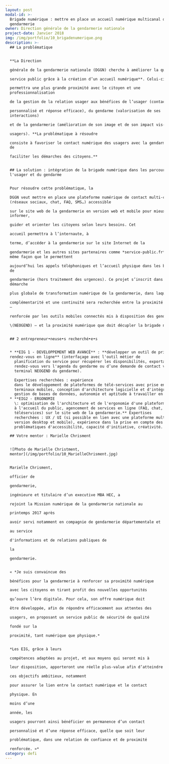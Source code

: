 ```yaml
---
layout: post
modal-id: >-
  Brigade numérique : mettre en place un accueil numérique multicanal de la
  gendarmerie
owner: Direction générale de la gendarmerie nationale
project-date: Janvier 2018
img: /img/portfolio/10_brigadenumerique.png
description: >-
  ## La problématique


  **La Direction

  générale de la gendarmerie nationale (DGGN) cherche à améliorer la qualité du

  service public grâce à la création d’un accueil numérique**. Celui-ci

  permettra une plus grande proximité avec le citoyen et une
  professionnalisation

  de la gestion de la relation usager aux bénéfices de l’usager (contact

  personnalisé et réponse efficace), du gendarme (valorisation de ses
  interactions)

  et de la gendarmerie (amélioration de son image et de son impact vis-à-vis des

  usagers). **La problématique à résoudre

  consiste à favoriser le contact numérique des usagers avec la gendarmerie et
  de

  faciliter les démarches des citoyens.**


  ## La solution : intégration de la brigade numérique dans les parcours de
  l'usager et du gendarme


  Pour résoudre cette problématique, la

  DGGN veut mettre en place une plateforme numérique de contact multi-canal
  (réseaux sociaux, chat, FAQ, SMS…) accessible

  sur le site web de la gendarmerie en version web et mobile pour mieux
  informer,

  guider et orienter les citoyens selon leurs besoins. Cet

  accueil permettra à l’internaute, à

  terme, d’accéder à la gendarmerie sur le site Internet de la

  gendarmerie et les autres sites partenaires comme *service-public.fr* de la
  même façon que le permettent

  aujourd’hui les appels téléphoniques et l’accueil physique dans les brigades
  de

  gendarmerie (hors traitement des urgences). Ce projet s’inscrit dans une
  démarche

  plus globale de transformation numérique de la gendarmerie, dans laquelle une

  complémentarité et une continuité sera recherchée entre la proximité physique
  –

  renforcée par les outils mobiles connectés mis à disposition des gendarmes

  \(NEOGEND) – et la proximité numérique que doit décupler la brigade numérique.


  ## 2 entrepreneur•neuse•s recherché•e•s


  * **EIG 1 - DEVELOPPEMENT WEB AVANCÉ** : **développer un outil de prise de
  rendez-vous en ligne** (interfaçage avec l'outil métier de
    planification du service pour récupérer les disponibilités, exportation des
    rendez-vous vers l'agenda du gendarme ou d’une demande de contact vers le
    terminal NEOGEND du gendarme). 

    Expertises recherchées : expérience
    dans le développement de plateformes de télé-services avec prise en compte des
    terminaux mobiles, conception d'architecture logicielle et d'intégration,
    gestion de bases de données, autonomie et aptitude à travailler en équipe.
  * **EIG2 - ERGONOMIE
    \: optimisation de l'architecture et de l'ergonomie d'une plateforme web dédiée
    à l'accueil du public, agencement de services en ligne (FAQ, chat,
    téléservices) sur le site web de la gendarmerie.** Expertises
    recherchées : UX / UI (si possible en lien avec une plateforme multimédia en
    version desktop et mobile), expérience dans la prise en compte des
    problématiques d'accessibilité, capacité d'initiative, créativité.

  ## Votre mentor : Marielle Chrisment


  ![Photo de Marielle Christment,
  mentor](/img/portfolio/10_MarielleChrisment.jpg)


  Marielle Chrisment,

  officier de

  gendarmerie,

  ingénieure et titulaire d’un executive MBA HEC, a

  rejoint la Mission numérique de la gendarmerie nationale au

  printemps 2017 après

  avoir servi notamment en compagnie de gendarmerie départementale et

  au service

  d'informations et de relations publiques de

  la

  gendarmerie.


  « *Je suis convaincue des

  bénéfices pour la gendarmerie à renforcer sa proximité numérique

  avec les citoyens en tirant profit des nouvelles opportunités

  qu’ouvre l’ère digitale. Pour cela, son offre numérique doit

  être développée, afin de répondre efficacement aux attentes des

  usagers, en proposant un service public de sécurité de qualité

  fondé sur la

  proximité, tant numérique que physique.*


  *Les EIG, grâce à leurs

  compétences adaptées au projet, et aux moyens qui seront mis à

  leur disposition, apporteront une réelle plus-value afin d’atteindre

  ces objectifs ambitieux, notamment

  pour assurer le lien entre le contact numérique et le contact

  physique. En

  moins d’une

  année, les

  usagers pourront ainsi bénéficier en permanence d’un contact

  personnalisé et d’une réponse efficace, quelle que soit leur

  problématique, dans une relation de confiance et de proximité

  renforcée. »*
category: defi
---
```













